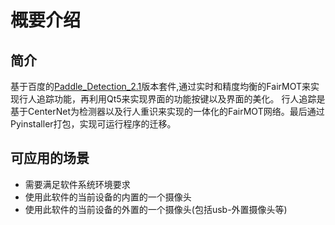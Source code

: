 概要介绍
===

简介
---

基于百度的[Paddle_Detection_2.1](https://github.com/PaddlePaddle/PaddleDetection)版本套件,通过实时和精度均衡的FairMOT来实现行人追踪功能，再利用Qt5来实现界面的功能按键以及界面的美化。
行人追踪是基于CenterNet为检测器以及行人重识来实现的一体化的FairMOT网络。最后通过Pyinstaller打包，实现可运行程序的迁移。

可应用的场景
---
+ 需要满足软件系统环境要求
+ 使用此软件的当前设备的内置的一个摄像头
+ 使用此软件的当前设备的外置的一个摄像头(包括usb-外置摄像头等)
